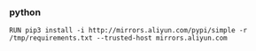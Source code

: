 ### python

```shell script
RUN pip3 install -i http://mirrors.aliyun.com/pypi/simple -r /tmp/requirements.txt --trusted-host mirrors.aliyun.com
```